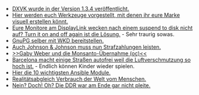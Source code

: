 * [DXVK wurde in der Version 1.3.4 veröffentlicht.](https://www.phoronix.com/scan.php?page=news_item&px=DXVK-1.3.4-Released)
* [Hier werden euch Werkzeuge vorgestellt, mit denen ihr eure Marke visuell erstellen könnt.](https://opensource.com/article/19/9/business-creators-open-source-tools)
* [Eure Monitore am DisplayLink wecken nach einem suspend to disk nicht auf? Turn it on and off again ist die Lösung.](https://wiki.archlinux.org/index.php/Talk:DisplayLink) - Sehr traurig sowas.
* [GnuPG selber mit WKD bereitstellen.](https://www.kuketz-blog.de/gnupg-web-key-directory-wkd-einrichten/)
* [Auch Johnson & Johnson muss nun Strafzahlungen leisten.](https://netzfrauen.org/2019/09/11/pharma-5/)
* [>>Gaby Weber und die Monsanto-Übernahme (oc)<<](https://cdn.media.ccc.de/contributors/koeln/open_chaos/2019/h264-hd/openchaos-1999-deu-Gaby_Weber_und_die_Monsanto-Uebernahme_hd.mp4)
* [Barcelona macht einige Straßen autofrei weil die Luftverschmutzung so hoch ist.](https://blog.fefe.de/?ts=a38932ad) - Endlich können Kinder wieder spielen.
* [Hier die 10 wichtigsten Ansible Module.](https://opensource.com/article/19/9/must-know-ansible-modules)
* [Realitätsabgleich Verbrauch der Welt vom Menschen.](https://netzfrauen.org/2019/09/11/earth/)
* [Nein? Doch! Oh? Die DDR war am Ende gar nicht pleite.](https://blog.fefe.de/?ts=a3861974)
